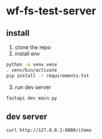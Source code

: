 # wf-fs-test-server

## install

1. clone the repo
2. install env

```bash
python -m venv venv
. venv/bin/activate
pip install -r requirements.txt
```

3. run dev server

```bash
fastapi dev main.py
```

## dev server

```bash
curl http://127.0.0.1:8000/items
```